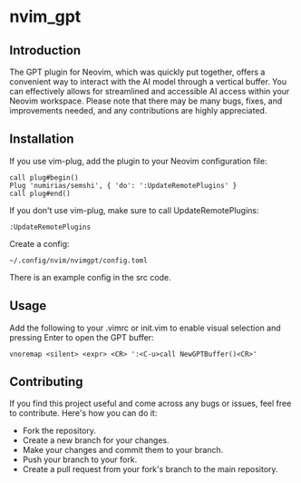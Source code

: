 # nvim_gpt

## Introduction

The GPT plugin for Neovim, which was quickly put together, offers a convenient way to interact with the AI model through a vertical buffer. You can effectively allows for streamlined and accessible AI access within your Neovim workspace. Please note that there may be many bugs, fixes, and improvements needed, and any contributions are highly appreciated.

## Installation

If you use vim-plug, add the plugin to your Neovim configuration file:
```
call plug#begin()
Plug 'numirias/semshi', { 'do': ':UpdateRemotePlugins' }
call plug#end()
```

If you don't use vim-plug, make sure to call UpdateRemotePlugins:
```
:UpdateRemotePlugins
```

Create a config:
```
~/.config/nvim/nvimgpt/config.toml
```
There is an example config in the src code.

## Usage
Add the following to your .vimrc or init.vim to enable visual selection and pressing Enter to open the GPT buffer:
```
vnoremap <silent> <expr> <CR> ':<C-u>call NewGPTBuffer()<CR>'
```

## Contributing

If you find this project useful and come across any bugs or issues, feel free to contribute. Here's how you can do it:

 - Fork the repository.
 - Create a new branch for your changes.
 - Make your changes and commit them to your branch.
 - Push your branch to your fork.
 - Create a pull request from your fork's branch to the main repository.

